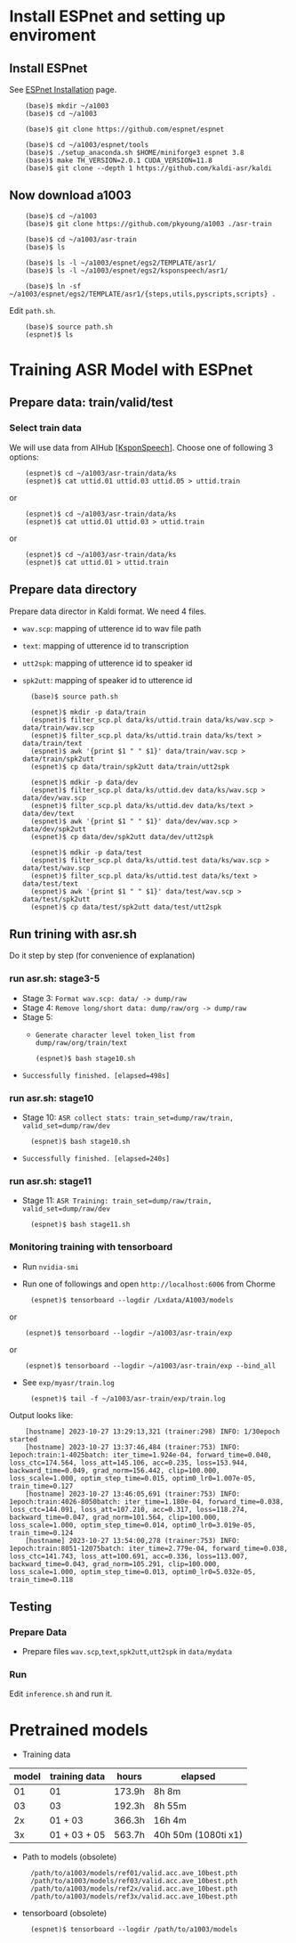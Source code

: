 
# Install ESPnet and setting up enviroment

## Install ESPnet
See [ESPnet Installation] page.

        (base)$ mkdir ~/a1003
        (base)$ cd ~/a1003

        (base)$ git clone https://github.com/espnet/espnet

        (base)$ cd ~/a1003/espnet/tools
        (base)$ ./setup_anaconda.sh $HOME/miniforge3 espnet 3.8
        (base)$ make TH_VERSION=2.0.1 CUDA_VERSION=11.8
        (base)$ git clone --depth 1 https://github.com/kaldi-asr/kaldi

[ESPnet Installation]: https://espnet.github.io/espnet/installation.html

## Now download a1003

        (base)$ cd ~/a1003
        (base)$ git clone https://github.com/pkyoung/a1003 ./asr-train

        (base)$ cd ~/a1003/asr-train
        (base)$ ls

        (base)$ ls -l ~/a1003/espnet/egs2/TEMPLATE/asr1/
        (base)$ ls -l ~/a1003/espnet/egs2/ksponspeech/asr1/

        (base)$ ln -sf ~/a1003/espnet/egs2/TEMPLATE/asr1/{steps,utils,pyscripts,scripts} .

Edit `path.sh`.

        (base)$ source path.sh
        (espnet)$ ls

# Training ASR Model with ESPnet

## Prepare data: train/valid/test

### Select train data
We will use data from AIHub [[KsponSpeech]]. Choose one of following 3 options:

        (espnet)$ cd ~/a1003/asr-train/data/ks
        (espnet)$ cat uttid.01 uttid.03 uttid.05 > uttid.train

or

        (espnet)$ cd ~/a1003/asr-train/data/ks
        (espnet)$ cat uttid.01 uttid.03 > uttid.train

or

        (espnet)$ cd ~/a1003/asr-train/data/ks
        (espnet)$ cat uttid.01 > uttid.train

[KsponSpeech]: https://aihub.or.kr/aihubdata/data/view.do?currMenu=&topMenu=&aihubDataSe=realm&dataSetSn=123

## Prepare data directory
Prepare data director in Kaldi format. We need 4 files.

* `wav.scp`: mapping of utterence id to wav file path
* `text`: mapping of utterence id to transcription
* `utt2spk`: mapping of utterence id to speaker id
* `spk2utt`: mapping of speaker id to utterence id

        (base)$ source path.sh

        (espnet)$ mkdir -p data/train
        (espnet)$ filter_scp.pl data/ks/uttid.train data/ks/wav.scp > data/train/wav.scp
        (espnet)$ filter_scp.pl data/ks/uttid.train data/ks/text > data/train/text
        (espnet)$ awk '{print $1 " " $1}' data/train/wav.scp > data/train/spk2utt
        (espnet)$ cp data/train/spk2utt data/train/utt2spk

        (espnet)$ mdkir -p data/dev
        (espnet)$ filter_scp.pl data/ks/uttid.dev data/ks/wav.scp > data/dev/wav.scp
        (espnet)$ filter_scp.pl data/ks/uttid.dev data/ks/text > data/dev/text
        (espnet)$ awk '{print $1 " " $1}' data/dev/wav.scp > data/dev/spk2utt
        (espnet)$ cp data/dev/spk2utt data/dev/utt2spk

        (espnet)$ mdkir -p data/test
        (espnet)$ filter_scp.pl data/ks/uttid.test data/ks/wav.scp > data/test/wav.scp
        (espnet)$ filter_scp.pl data/ks/uttid.test data/ks/text > data/test/text
        (espnet)$ awk '{print $1 " " $1}' data/test/wav.scp > data/test/spk2utt
        (espnet)$ cp data/test/spk2utt data/test/utt2spk


## Run trining with asr.sh
Do it step by step (for convenience of explanation)

### run asr.sh: stage3-5

* Stage 3: `Format wav.scp: data/ -> dump/raw`
* Stage 4: `Remove long/short data: dump/raw/org -> dump/raw`
* Stage 5:
  - `Generate character level token_list from dump/raw/org/train/text`

        (espnet)$ bash stage10.sh

* `Successfully finished. [elapsed=498s]`

### run asr.sh: stage10

* Stage 10: `ASR collect stats: train_set=dump/raw/train, valid_set=dump/raw/dev`

        (espnet)$ bash stage10.sh

* `Successfully finished. [elapsed=240s]`

### run asr.sh: stage11

* Stage 11: `ASR Training: train_set=dump/raw/train, valid_set=dump/raw/dev`

        (espnet)$ bash stage11.sh

### Monitoring training with tensorboard

* Run `nvidia-smi`
* Run one of followings and open `http://localhost:6006` from Chorme

        (espnet)$ tensorboard --logdir /Lxdata/A1003/models

or

        (espnet)$ tensorboard --logdir ~/a1003/asr-train/exp

or

        (espnet)$ tensorboard --logdir ~/a1003/asr-train/exp --bind_all

* See `exp/myasr/train.log`

        (espnet)$ tail -f ~/a1003/asr-train/exp/train.log

Output looks like:

        [hostname] 2023-10-27 13:29:13,321 (trainer:298) INFO: 1/30epoch started
        [hostname] 2023-10-27 13:37:46,484 (trainer:753) INFO: 1epoch:train:1-4025batch: iter_time=1.924e-04, forward_time=0.040, loss_ctc=174.564, loss_att=145.106, acc=0.235, loss=153.944, backward_time=0.049, grad_norm=156.442, clip=100.000, loss_scale=1.000, optim_step_time=0.015, optim0_lr0=1.007e-05, train_time=0.127
        [hostname] 2023-10-27 13:46:05,691 (trainer:753) INFO: 1epoch:train:4026-8050batch: iter_time=1.180e-04, forward_time=0.038, loss_ctc=144.091, loss_att=107.210, acc=0.317, loss=118.274, backward_time=0.047, grad_norm=101.564, clip=100.000, loss_scale=1.000, optim_step_time=0.014, optim0_lr0=3.019e-05, train_time=0.124
        [hostname] 2023-10-27 13:54:00,278 (trainer:753) INFO: 1epoch:train:8051-12075batch: iter_time=2.779e-04, forward_time=0.038, loss_ctc=141.743, loss_att=100.691, acc=0.336, loss=113.007, backward_time=0.043, grad_norm=105.291, clip=100.000, loss_scale=1.000, optim_step_time=0.013, optim0_lr0=5.032e-05, train_time=0.118

## Testing

### Prepare Data

* Prepare files `wav.scp`,`text`,`spk2utt`,`utt2spk` in `data/mydata`

### Run
Edit `inference.sh` and run it.


# Pretrained models

* Training data

| model | training data | hours  | elapsed |
| ---   | ---           | ---    | ---     |
| 01    | 01            | 173.9h | 8h 8m   |
| 03    | 03            | 192.3h | 8h 55m  |
| 2x    | 01 + 03       | 366.3h | 16h 4m  |
| 3x    | 01 + 03 + 05  | 563.7h | 40h 50m (1080ti x1) |

* Path to models (obsolete)

        /path/to/a1003/models/ref01/valid.acc.ave_10best.pth
        /path/to/a1003/models/ref03/valid.acc.ave_10best.pth
        /path/to/a1003/models/ref2x/valid.acc.ave_10best.pth
        /path/to/a1003/models/ref3x/valid.acc.ave_10best.pth

* tensorboard (obsolete)

        (espnet)$ tensorboard --logdir /path/to/a1003/models

